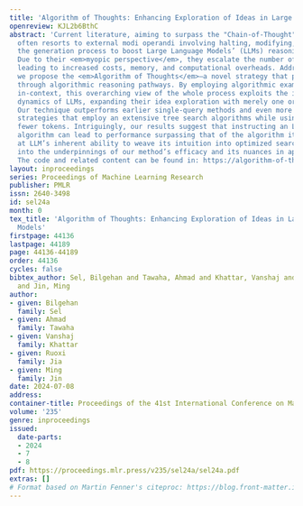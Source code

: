 ```yaml
---
title: 'Algorithm of Thoughts: Enhancing Exploration of Ideas in Large Language Models'
openreview: KJL2b6BthC
abstract: 'Current literature, aiming to surpass the "Chain-of-Thought" approach,
  often resorts to external modi operandi involving halting, modifying, and then resuming
  the generation process to boost Large Language Models’ (LLMs) reasoning capacities.
  Due to their <em>myopic perspective</em>, they escalate the number of query requests,
  leading to increased costs, memory, and computational overheads. Addressing this,
  we propose the <em>Algorithm of Thoughts</em>—a novel strategy that propels LLMs
  through algorithmic reasoning pathways. By employing algorithmic examples fully
  in-context, this overarching view of the whole process exploits the innate recurrence
  dynamics of LLMs, expanding their idea exploration with merely one or a few queries.
  Our technique outperforms earlier single-query methods and even more recent multi-query
  strategies that employ an extensive tree search algorithms while using significantly
  fewer tokens. Intriguingly, our results suggest that instructing an LLM using an
  algorithm can lead to performance surpassing that of the algorithm itself, hinting
  at LLM’s inherent ability to weave its intuition into optimized searches. We probe
  into the underpinnings of our method’s efficacy and its nuances in application.
  The code and related content can be found in: https://algorithm-of-thoughts.github.io'
layout: inproceedings
series: Proceedings of Machine Learning Research
publisher: PMLR
issn: 2640-3498
id: sel24a
month: 0
tex_title: 'Algorithm of Thoughts: Enhancing Exploration of Ideas in Large Language
  Models'
firstpage: 44136
lastpage: 44189
page: 44136-44189
order: 44136
cycles: false
bibtex_author: Sel, Bilgehan and Tawaha, Ahmad and Khattar, Vanshaj and Jia, Ruoxi
  and Jin, Ming
author:
- given: Bilgehan
  family: Sel
- given: Ahmad
  family: Tawaha
- given: Vanshaj
  family: Khattar
- given: Ruoxi
  family: Jia
- given: Ming
  family: Jin
date: 2024-07-08
address:
container-title: Proceedings of the 41st International Conference on Machine Learning
volume: '235'
genre: inproceedings
issued:
  date-parts:
  - 2024
  - 7
  - 8
pdf: https://proceedings.mlr.press/v235/sel24a/sel24a.pdf
extras: []
# Format based on Martin Fenner's citeproc: https://blog.front-matter.io/posts/citeproc-yaml-for-bibliographies/
---
```

